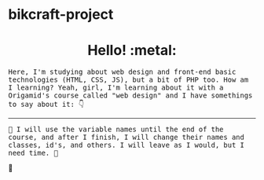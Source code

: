 # bikcraft-project

<h1 align="center">Hello! :metal:</h1>

<samp> Here, I'm studying about web design and front-end basic technologies (HTML, CSS, JS), but a bit of PHP too. </samp> 
<samp> How am I learning? Yeah, girl, I'm learning about it with a Origamid's course called "web design" and I have 
somethings to say about it: :point_down:</samp>

____________________________________________


<samp> :lemon: I will use the variable names until the end of the course, and after I finish, I will change their names and classes, 
id's, and others. I will leave as I would, but I need time. :nail_care: </samp>

:peach:
